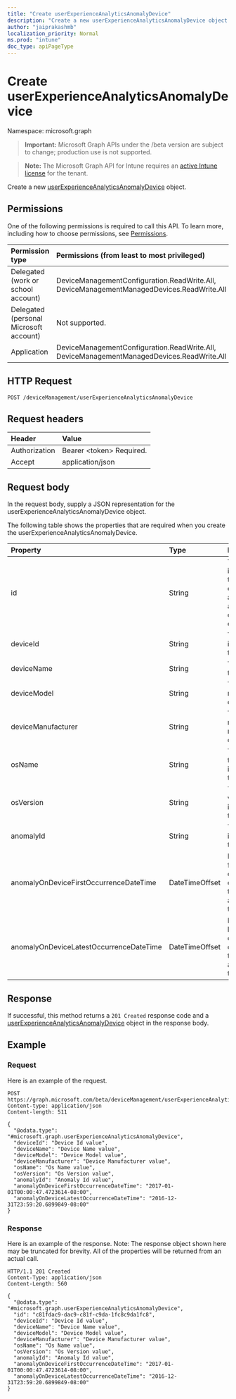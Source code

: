 ```yaml
---
title: "Create userExperienceAnalyticsAnomalyDevice"
description: "Create a new userExperienceAnalyticsAnomalyDevice object."
author: "jaiprakashmb"
localization_priority: Normal
ms.prod: "intune"
doc_type: apiPageType
---
```


# Create userExperienceAnalyticsAnomalyDevice

Namespace: microsoft.graph

> **Important:** Microsoft Graph APIs under the /beta version are subject to change; production use is not supported.

> **Note:** The Microsoft Graph API for Intune requires an [active Intune license](https://go.microsoft.com/fwlink/?linkid=839381) for the tenant.

Create a new [userExperienceAnalyticsAnomalyDevice](../resources/intune-devices-userexperienceanalyticsanomalydevice.md) object.

## Permissions
One of the following permissions is required to call this API. To learn more, including how to choose permissions, see [Permissions](/graph/permissions-reference).

|Permission type|Permissions (from least to most privileged)|
|:---|:---|
|Delegated (work or school account)|DeviceManagementConfiguration.ReadWrite.All, DeviceManagementManagedDevices.ReadWrite.All|
|Delegated (personal Microsoft account)|Not supported.|
|Application|DeviceManagementConfiguration.ReadWrite.All, DeviceManagementManagedDevices.ReadWrite.All|

## HTTP Request
<!-- {
  "blockType": "ignored"
}
-->
``` http
POST /deviceManagement/userExperienceAnalyticsAnomalyDevice
```

## Request headers
|Header|Value|
|:---|:---|
|Authorization|Bearer &lt;token&gt; Required.|
|Accept|application/json|

## Request body
In the request body, supply a JSON representation for the userExperienceAnalyticsAnomalyDevice object.

The following table shows the properties that are required when you create the userExperienceAnalyticsAnomalyDevice.

|Property|Type|Description|
|:---|:---|:---|
|id|String|The unique identifier for the user experience analytics anomaly device object.|
|deviceId|String|The unique identifier of the device.|
|deviceName|String|The name of the device.|
|deviceModel|String|The model name of the device.|
|deviceManufacturer|String|The manufacturer name of the device.|
|osName|String|The name of the OS installed on the device.|
|osVersion|String|The OS version installed on the device.|
|anomalyId|String|The unique identifier of the anomaly.|
|anomalyOnDeviceFirstOccurrenceDateTime|DateTimeOffset|Indicates the first occurance date and time for the anomaly on the device.|
|anomalyOnDeviceLatestOccurrenceDateTime|DateTimeOffset|Indicates the latest occurance date and time for the anomaly on the device.|



## Response
If successful, this method returns a `201 Created` response code and a [userExperienceAnalyticsAnomalyDevice](../resources/intune-devices-userexperienceanalyticsanomalydevice.md) object in the response body.

## Example

### Request
Here is an example of the request.
``` http
POST https://graph.microsoft.com/beta/deviceManagement/userExperienceAnalyticsAnomalyDevice
Content-type: application/json
Content-length: 511

{
  "@odata.type": "#microsoft.graph.userExperienceAnalyticsAnomalyDevice",
  "deviceId": "Device Id value",
  "deviceName": "Device Name value",
  "deviceModel": "Device Model value",
  "deviceManufacturer": "Device Manufacturer value",
  "osName": "Os Name value",
  "osVersion": "Os Version value",
  "anomalyId": "Anomaly Id value",
  "anomalyOnDeviceFirstOccurrenceDateTime": "2017-01-01T00:00:47.4723614-08:00",
  "anomalyOnDeviceLatestOccurrenceDateTime": "2016-12-31T23:59:20.6899849-08:00"
}
```

### Response
Here is an example of the response. Note: The response object shown here may be truncated for brevity. All of the properties will be returned from an actual call.
``` http
HTTP/1.1 201 Created
Content-Type: application/json
Content-Length: 560

{
  "@odata.type": "#microsoft.graph.userExperienceAnalyticsAnomalyDevice",
  "id": "c81fdac9-dac9-c81f-c9da-1fc8c9da1fc8",
  "deviceId": "Device Id value",
  "deviceName": "Device Name value",
  "deviceModel": "Device Model value",
  "deviceManufacturer": "Device Manufacturer value",
  "osName": "Os Name value",
  "osVersion": "Os Version value",
  "anomalyId": "Anomaly Id value",
  "anomalyOnDeviceFirstOccurrenceDateTime": "2017-01-01T00:00:47.4723614-08:00",
  "anomalyOnDeviceLatestOccurrenceDateTime": "2016-12-31T23:59:20.6899849-08:00"
}
```
